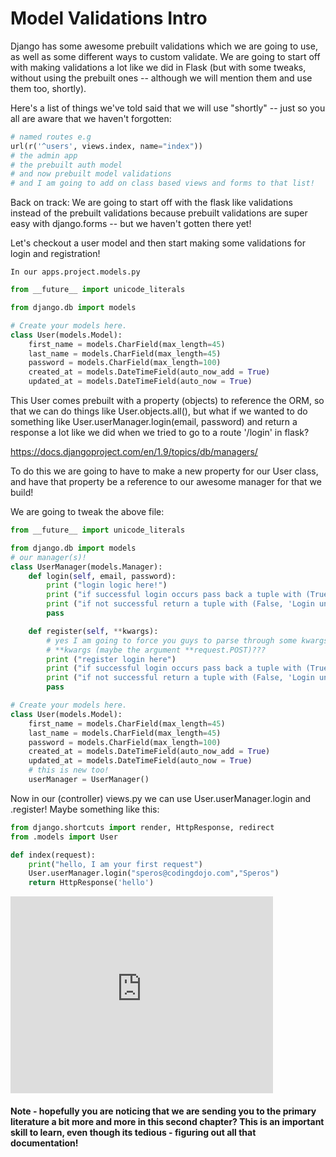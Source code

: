 # Model Validations Intro
Django has some awesome prebuilt validations which we are going to use, as well as some different ways to custom validate.  We are going to start off with making validations a lot like we did in Flask (but with some tweaks, without using the prebuilt ones -- although we will mention them and use them too, shortly).

Here's a list of things we've told said that we will use "shortly" -- just so you all are aware that we haven't forgotten:
```python
# named routes e.g
url(r('^users', views.index, name="index"))
# the admin app
# the prebuilt auth model
# and now prebuilt model validations
# and I am going to add on class based views and forms to that list!
```

Back on track:  We are going to start off with the flask like validations instead of the prebuilt validations because prebuilt validations are super easy with django.forms  -- but we haven't gotten there yet!

Let's checkout a user model and then start making some validations for login and registration!

`In our apps.project.models.py`
```python
from __future__ import unicode_literals

from django.db import models

# Create your models here.
class User(models.Model):
    first_name = models.CharField(max_length=45)
    last_name = models.CharField(max_length=45)
    password = models.CharField(max_length=100)
    created_at = models.DateTimeField(auto_now_add = True)
    updated_at = models.DateTimeField(auto_now = True)
```

This User comes prebuilt with a property (objects) to reference the ORM, so that we can do things like User.objects.all(), but what if we wanted to do something like User.userManager.login(email, password) and return a response a lot like we did when we tried to go to a route '/login' in flask?

https://docs.djangoproject.com/en/1.9/topics/db/managers/

To do this we are going to have to make a new property for our User class, and have that property be a reference to our awesome manager for that we build!

We are going to tweak the above file:

```python
from __future__ import unicode_literals

from django.db import models
# our manager(s)!
class UserManager(models.Manager):
    def login(self, email, password):
        print ("login logic here!")
        print ("if successful login occurs pass back a tuple with (True, user))")
        print ("if not successful return a tuple with (False, 'Login unsuccessful')")
        pass

    def register(self, **kwargs):
        # yes I am going to force you guys to parse through some kwargs and pass
        # **kwargs (maybe the argument **request.POST)???
        print ("register login here")
        print ("if successful login occurs pass back a tuple with (True, user))")
        print ("if not successful return a tuple with (False, 'Login unsuccessful')")
        pass

# Create your models here.
class User(models.Model):
    first_name = models.CharField(max_length=45)
    last_name = models.CharField(max_length=45)
    password = models.CharField(max_length=100)
    created_at = models.DateTimeField(auto_now_add = True)
    updated_at = models.DateTimeField(auto_now = True)
    # this is new too!
    userManager = UserManager()
```

Now in our (controller) views.py we can use User.userManager.login and .register!
Maybe something like this:

```python
from django.shortcuts import render, HttpResponse, redirect
from .models import User

def index(request):
    print("hello, I am your first request")
    User.userManager.login("speros@codingdojo.com","Speros")
    return HttpResponse('hello')

```

<iframe width="420" height="315" src="https://www.youtube.com/embed/ShtXYurK_rA" frameborder="0" allowfullscreen></iframe>

#### Note - hopefully you are noticing that we are sending you to the primary literature a bit more and more in this second chapter?  This is an important skill to learn, even though its tedious - figuring out all that documentation!
